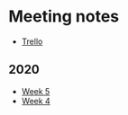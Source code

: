 # Meeting notes

* [Trello](https://trello.com/b/HRIwjNQD/parliament-procedure)

## 2020

* [Week 5](2020/05)
* [Week 4](2020/04)